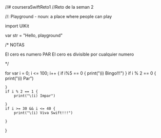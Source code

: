 //# courseraSwiftReto1
//Reto de la seman 2

//: Playground - noun: a place where people can play

import UIKit

var str = "Hello, playground"

/*  NOTAS

El cero es numero PAR
El cero es divisible por cualquier numero

*/

for var i = 0; i <= 100; i++ {
    if i%5 == 0 {
        print("\(i) Bingo!!!")
    }
    if i % 2 == 0 {
        print("\(i) Par")

    }
    if i % 2 == 1 {
        print("\(i) Impar")

    }
    if i >= 30 && i <= 40 {
        print("\(i) Viva Swift!!!")
        
    }
    
    
}
